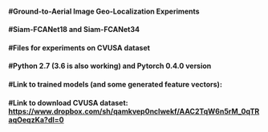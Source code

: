 #### #Ground-to-Aerial Image Geo-Localization Experiments
#### #Siam-FCANet18 and Siam-FCANet34
#### #Files for experiments on CVUSA dataset
#### #Python 2.7 (3.6 is also working) and Pytorch 0.4.0 version
#### #Link to trained models (and some generated feature vectors): 
#### #Link to download CVUSA dataset: https://www.dropbox.com/sh/qamkvep0nclwekf/AAC2TqW6n5rM_0qTRaqOeqzKa?dl=0
